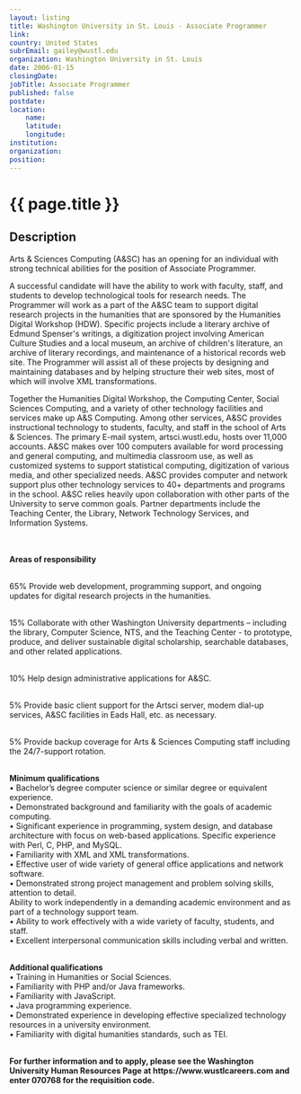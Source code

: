 ```yaml
---
layout: listing
title: Washington University in St. Louis - Associate Programmer
link:
country: United States
subrEmail: gailey@wustl.edu
organization: Washington University in St. Louis 
date: 2006-01-15
closingDate: 
jobTitle: Associate Programmer
published: false
postdate:
location:
	name: 
	latitude: 
	longitude: 
institution: 
organization: 
position: 
--- 
```



# {{ page.title }}

## Description













<p>Arts & Sciences Computing (A&SC) has an opening for an individual with strong technical abilities for the position of Associate Programmer.
</p>
<p>A successful candidate will have the ability to work with faculty, staff, and students to develop technological tools for research needs. The Programmer will work as a part of the A&SC team to support digital research projects in the humanities that are sponsored by the Humanities Digital Workshop (HDW).  Specific projects include a literary archive of Edmund Spenser's writings, a digitization project involving American Culture Studies and a local museum, an archive of children's literature, an archive of literary recordings, and maintenance of a historical records web site.  The Programmer will assist all of these projects by designing and maintaining databases and by helping structure their web sites, most of which will involve XML transformations.</p>
<p>Together the Humanities Digital Workshop, the Computing Center, Social Sciences Computing, and a variety of other technology facilities and services make up A&S Computing. Among other services, A&SC provides instructional technology to students, faculty, and staff in the school of Arts & Sciences. The primary E-mail system, artsci.wustl.edu, hosts over 11,000 accounts. A&SC makes over 100 computers available for word processing and general computing, and multimedia classroom use, as well as customized systems to support statistical computing, digitization of various media, and other specialized needs. A&SC provides computer and network support plus other technology services to 40+ departments and programs in the school. A&SC relies heavily upon collaboration with other parts of the University to serve common goals.  Partner departments include the Teaching Center, the Library, Network Technology Services, and Information Systems.</p><br>
<br><b>Areas of responsibility</b>

<br>65%	Provide web development, programming support, and ongoing updates for digital research projects in the humanities.

<br>15%	Collaborate with other Washington University departments – including the library, Computer Science, NTS, and the Teaching Center - to prototype, produce, and deliver sustainable digital scholarship, searchable databases, and other related applications. 

<br>10%	Help design administrative applications for A&SC.

<br>5%	Provide basic client support for the Artsci server, modem dial-up services, A&SC facilities in Eads Hall, etc. as necessary.

<br>5%	Provide backup coverage for Arts & Sciences Computing staff including the 24/7-support rotation.
<br>

<br><b>Minimum qualifications</b>
<br>•	Bachelor’s degree computer science or similar degree or equivalent experience.
<br>•	Demonstrated background and familiarity with the goals of academic computing. 
<br>•	Significant experience in programming, system design, and database architecture with focus on web-based applications. Specific experience with Perl, C, PHP, and MySQL. 
<br>•	Familiarity with XML and XML transformations.
<br>•	Effective user of wide variety of general office applications and network software. 
<br>•	Demonstrated strong project management and problem solving skills, attention to detail.
<br>	Ability to work independently in a demanding academic environment and as part of a technology support team.
<br>•	Ability to work effectively with a wide variety of faculty, students, and staff.
<br>•	Excellent interpersonal communication skills including verbal and written.
<br>

<br><b>Additional qualifications</b>
<br>•	Training in Humanities or Social Sciences.
<br>•	Familiarity with PHP and/or Java frameworks.
<br>•	Familiarity with JavaScript. 
<br>•	Java programming experience.
<br>•	Demonstrated experience in developing effective specialized technology resources in a university environment.
<br>•	Familiarity with digital humanities standards, such as TEI.
<br>
<br>
<p><b>For further information and to apply, please see the Washington University Human Resources Page at https://www.wustlcareers.com and enter 070768 for the requisition code.</b>
</p>



